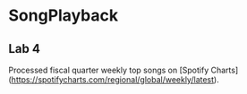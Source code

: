 # SongPlayback

## Lab 4

Processed fiscal quarter weekly top songs on [Spotify Charts] (https://spotifycharts.com/regional/global/weekly/latest). 
